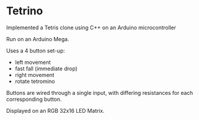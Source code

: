 # Tetrino

Implemented a Tetris clone using C++ on an Arduino microcontroller

Run on an Arduino Mega.

Uses a 4 button set-up:
  - left movement
  - fast fall (immediate drop)
  - right movement
  - rotate tetromino
  
Buttons are wired through a single input, with differing resistances for each corresponding button. 

Displayed on an RGB 32x16 LED Matrix.

